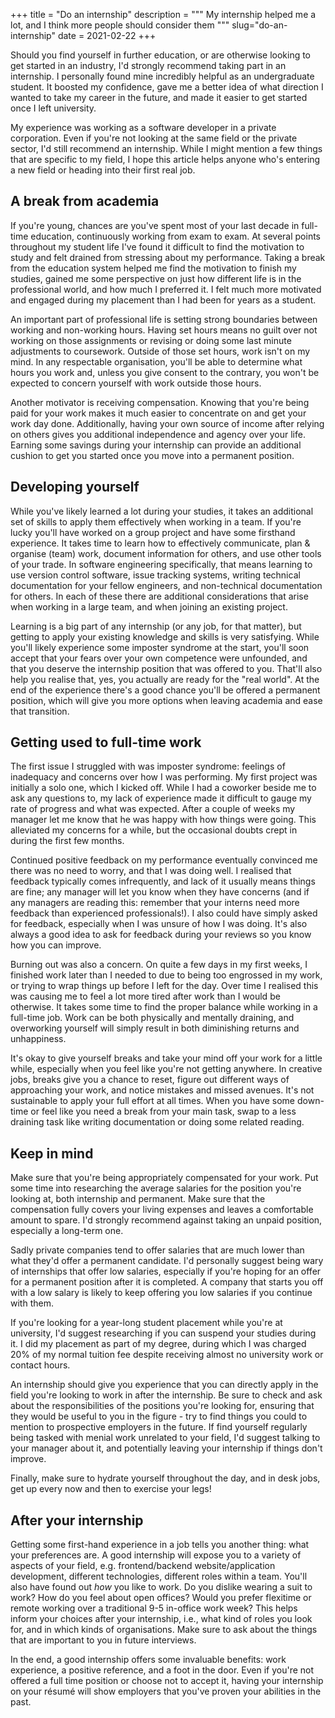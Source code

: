 +++
title = "Do an internship"
description = """
My internship helped me a lot, and I think more people should consider them
"""
slug="do-an-internship"
date = 2021-02-22
+++

Should you find yourself in further education, or are otherwise looking to get
started in an industry, I'd strongly recommend taking part in an internship. I
personally found mine incredibly helpful as an undergraduate student. It boosted
my confidence, gave me a better idea of what direction I wanted to take my
career in the future, and made it easier to get started once I left university.

My experience was working as a software developer in a private corporation. Even
if you're not looking at the same field or the private sector, I'd still
recommend an internship. While I might mention a few things that are specific to
my field, I hope this article helps anyone who's entering a new field or heading
into their first real job.

## A break from academia

If you're young, chances are you've spent most of your last decade in full-time
education, continuously working from exam to exam. At several points throughout
my student life I've found it difficult to find the motivation to study and felt
drained from stressing about my performance. Taking a break from the education
system helped me find the motivation to finish my studies, gained me some
perspective on just how different life is in the professional world, and how
much I preferred it. I felt much more motivated and engaged during my placement
than I had been for years as a student.

An important part of professional life is setting strong boundaries between
working and non-working hours. Having set hours means no guilt over not
working on those assignments or revising or doing some last minute adjustments
to coursework. Outside of those set hours, work isn't on my mind.
In any respectable organisation, you'll be able to determine what hours you work
and, unless you give consent to the contrary, you won't be expected to concern
yourself with work outside those hours.

Another motivator is receiving compensation. Knowing that you're being paid for
your work makes it much easier to concentrate on and get your work day done.
Additionally, having your own source of income after relying on others gives you
additional independence and agency over your life. Earning some savings during
your internship can provide an additional cushion to get you started once you
move into a permanent position.

## Developing yourself

While you've likely learned a lot during your studies, it takes an additional
set of skills to apply them effectively when working in a team. If you're lucky
you'll have worked on a group project and have some firsthand experience. It
takes time to learn how to effectively communicate, plan & organise (team) work,
document information for others, and use other tools of your trade. In software
engineering specifically, that means learning to use version control software,
issue tracking systems, writing technical documentation for your fellow
engineers, and non-technical documentation for others. In each of these there
are additional considerations that arise when working in a large team, and when
joining an existing project.

Learning is a big part of any internship (or any job, for that matter), but
getting to apply your existing knowledge and skills is very satisfying. While
you'll likely experience some imposter syndrome at the start, you'll soon accept
that your fears over your own competence were unfounded, and that you deserve
the internship position that was offered to you. That'll also help you realise
that, yes, you actually are ready for the "real world". At the end of the
experience there's a good chance you'll be offered a permanent position, which
will give you more options when leaving academia and ease that transition.

## Getting used to full-time work

The first issue I struggled with was imposter syndrome: feelings of inadequacy
and concerns over how I was performing. My first project was initially a solo
one, which I kicked off. While I had a coworker beside me to ask any questions
to, my lack of experience made it difficult to gauge my rate of progress and
what was expected. After a couple of weeks my manager let me know that he was
happy with how things were going. This alleviated my concerns for a while, but
the occasional doubts crept in during the first few months.

Continued positive feedback on my performance eventually convinced me there was
no need to worry, and that I was doing well. I realised that feedback typically
comes infrequently, and lack of it usually means things are fine; any manager
will let you know when they have concerns (and if any managers are reading this:
remember that your interns need more feedback than experienced professionals!).
I also could have simply asked for feedback, especially when I was unsure of how
I was doing. It's also always a good idea to ask for feedback during your
reviews so you know how you can improve.

Burning out was also a concern. On quite a few days in my first weeks, I
finished work later than I needed to due to being too engrossed in my work, or
trying to wrap things up before I left for the day. Over time I realised this
was causing me to feel a lot more tired after work than I would be otherwise.
It takes some time to find the proper balance while working in a full-time job.
Work can be both physically and mentally draining, and overworking yourself will
simply result in both diminishing returns and unhappiness.

It's okay to give yourself breaks and take your mind off your work for a little
while, especially when you feel like you're not getting anywhere. In creative
jobs, breaks give you a chance to reset, figure out different ways of
approaching your work, and notice mistakes and missed avenues. It's not
sustainable to apply your full effort at all times. When you have some down-time
or feel like you need a break from your main task, swap to a less draining task
like writing documentation or doing some related reading.

## Keep in mind

Make sure that you're being appropriately compensated for your work. Put some
time into researching the average salaries for the position you're looking at,
both internship and permanent. Make sure that the compensation fully covers your
living expenses and leaves a comfortable amount to spare. I'd strongly recommend
against taking an unpaid position, especially a long-term one.

Sadly private companies tend to offer salaries that are much lower than what
they'd offer a permanent candidate. I'd personally suggest being wary of
internships that offer low salaries, especially if you're hoping for an offer
for a permanent position after it is completed. A company that starts you off
with a low salary is likely to keep offering you low salaries if you continue
with them.

If you're looking for a year-long student placement while you're at university,
I'd suggest researching if you can suspend your studies during it. I did my
placement as part of my degree, during which I was charged 20% of my normal
tuition fee despite receiving almost no university work or contact hours.

An internship should give you experience that you can directly apply in the
field you're looking to work in after the internship. Be sure to check and ask
about the responsibilities of the positions you're looking for, ensuring that
they would be useful to you in the figure - try to find things you could to
mention to prospective employers in the future. If find yourself regularly being
tasked with menial work unrelated to your field, I'd suggest talking to your
manager about it, and potentially leaving your internship if things don't
improve.

Finally, make sure to hydrate yourself throughout the day, and in desk jobs, get
up every now and then to exercise your legs!

## After your internship

Getting some first-hand experience in a job tells you another thing: what your
preferences are. A good internship will expose you to a variety of aspects of
your field, e.g. frontend/backend website/application development, different
technologies, different roles within a team. You'll also have found out *how* you
like to work. Do you dislike wearing a suit to work? How do you feel about open
offices? Would you prefer flexitime or remote working over a traditional 9-5
in-office work week? This helps inform your choices after your internship, i.e.,
what kind of roles you look for, and in which kinds of organisations. Make sure
to ask about the things that are important to you in future interviews.

In the end, a good internship offers some invaluable benefits: work experience,
a positive reference, and a foot in the door. Even if you're not offered a full
time position or choose not to accept it, having your internship on your résumé
will show employers that you've proven your abilities in the past.

<!--
* Don't let yourself be underpaid/overworked
* Make sure you're getting relevant experience
* Avoid paying tuition fees in a year in industry -->
